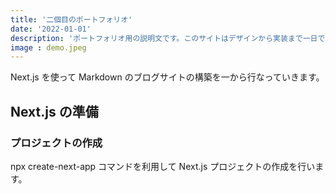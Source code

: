 ```yaml
---
title: '二個目のポートフォリオ'
date: '2022-01-01'
description: 'ポートフォリオ用の説明文です。このサイトはデザインから実装まで一日で作りました。'
image : demo.jpeg
---
```


Next.js を使って Markdown のブログサイトの構築を一から行なっていきます。

## Next.js の準備

### プロジェクトの作成

npx create-next-app コマンドを利用して Next.js プロジェクトの作成を行います。